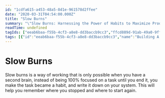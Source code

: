 ```yaml
---
id: "1cdfa615-a453-48a5-8d1e-961578d2ffee"
date: "2020-03-31T04:54:00.000Z"
title: "Slow Burns"
summary: "\"Slow Burns: Harnessing the Power of Habits to Maximize Productivity and Focus.\""
readTime: undefined
tagIds: ["eeab6baa-f55b-4cf3-a8e8-dd3baccb9cc3","ffcd889d-91ab-49a0-9ff6-e7192fced192"]
tags: [{"id":"eeab6baa-f55b-4cf3-a8e8-dd3baccb9cc3","name":"Building A Second Brain Podcast","icon":""},{"id":"ffcd889d-91ab-49a0-9ff6-e7192fced192","name":"Blog","icon":"🌐"}]
--- 
```

 
# Slow Burns


Slow burns is a way of working that is only possible when you have a second brain, instead of being 100% focused on a task until you end it, you make the task became a habit, and write it down on your system. This will help you remember where you stopped and where to start again.

